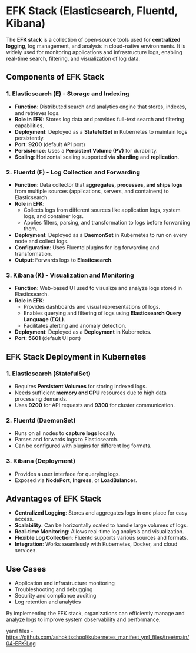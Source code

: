 # EFK Stack (Elasticsearch, Fluentd, Kibana)

The **EFK stack** is a collection of open-source tools used for **centralized logging**, log management, and analysis in cloud-native environments. It is widely used for monitoring applications and infrastructure logs, enabling real-time search, filtering, and visualization of log data.

## **Components of EFK Stack**

### **1. Elasticsearch (E) - Storage and Indexing**
- **Function**: Distributed search and analytics engine that stores, indexes, and retrieves logs.
- **Role in EFK**: Stores log data and provides full-text search and filtering capabilities.
- **Deployment**: Deployed as a **StatefulSet** in Kubernetes to maintain logs persistently.
- **Port**: **9200** (default API port)
- **Persistence**: Uses a **Persistent Volume (PV)** for durability.
- **Scaling**: Horizontal scaling supported via **sharding** and **replication**.

### **2. Fluentd (F) - Log Collection and Forwarding**
- **Function**: Data collector that **aggregates, processes, and ships logs** from multiple sources (applications, servers, and containers) to Elasticsearch.
- **Role in EFK**:
  - Collects logs from different sources like application logs, system logs, and container logs.
  - Applies filters, parsing, and transformation to logs before forwarding them.
- **Deployment**: Deployed as a **DaemonSet** in Kubernetes to run on every node and collect logs.
- **Configuration**: Uses Fluentd plugins for log forwarding and transformation.
- **Output**: Forwards logs to **Elasticsearch**.

### **3. Kibana (K) - Visualization and Monitoring**
- **Function**: Web-based UI used to visualize and analyze logs stored in Elasticsearch.
- **Role in EFK**:
  - Provides dashboards and visual representations of logs.
  - Enables querying and filtering of logs using **Elasticsearch Query Language (EQL)**.
  - Facilitates alerting and anomaly detection.
- **Deployment**: Deployed as a **Deployment** in Kubernetes.
- **Port**: **5601** (default UI port)

## **EFK Stack Deployment in Kubernetes**
### **1. Elasticsearch (StatefulSet)**
- Requires **Persistent Volumes** for storing indexed logs.
- Needs sufficient **memory and CPU** resources due to high data processing demands.
- Uses **9200** for API requests and **9300** for cluster communication.

### **2. Fluentd (DaemonSet)**
- Runs on all nodes to **capture logs** locally.
- Parses and forwards logs to Elasticsearch.
- Can be configured with plugins for different log formats.

### **3. Kibana (Deployment)**
- Provides a user interface for querying logs.
- Exposed via **NodePort**, **Ingress**, or **LoadBalancer**.

## **Advantages of EFK Stack**
- **Centralized Logging**: Stores and aggregates logs in one place for easy access.
- **Scalability**: Can be horizontally scaled to handle large volumes of logs.
- **Real-time Monitoring**: Allows real-time log analysis and visualization.
- **Flexible Log Collection**: Fluentd supports various sources and formats.
- **Integration**: Works seamlessly with Kubernetes, Docker, and cloud services.

## **Use Cases**
- Application and infrastructure monitoring
- Troubleshooting and debugging
- Security and compliance auditing
- Log retention and analytics

By implementing the EFK stack, organizations can efficiently manage and analyze logs to improve system observability and performance.



yaml files - https://github.com/ashokitschool/kubernetes_manifest_yml_files/tree/main/04-EFK-Log

